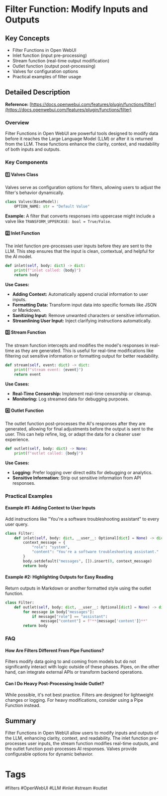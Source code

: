 # Filter Function: Modify Inputs and Outputs

## Key Concepts
- Filter Functions in Open WebUI
- Inlet function (input pre-processing)
- Stream function (real-time output modification)
- Outlet function (output post-processing)
- Valves for configuration options
- Practical examples of filter usage

## Detailed Description

**Reference:** [https://docs.openwebui.com/features/plugin/functions/filter](https://docs.openwebui.com/features/plugin/functions/filter)

### Overview
Filter Functions in Open WebUI are powerful tools designed to modify data before it reaches the Large Language Model (LLM) or after it is returned from the LLM. These functions enhance the clarity, context, and readability of both inputs and outputs.

### Key Components

#### 1️⃣ Valves Class
Valves serve as configuration options for filters, allowing users to adjust the filter's behavior dynamically.
```python
class Valves(BaseModel):
    OPTION_NAME: str = "Default Value"
```
**Example:**
A filter that converts responses into uppercase might include a valve like `TRANSFORM_UPPERCASE: bool = True/False`.

#### 2️⃣ Inlet Function
The inlet function pre-processes user inputs before they are sent to the LLM. This step ensures that the input is clean, contextual, and helpful for the AI model.
```python
def inlet(self, body: dict) -> dict:
    print(f"inlet called: {body}")
    return body
```
**Use Cases:**
- **Adding Context:** Automatically append crucial information to user inputs.
- **Formatting Data:** Transform input data into specific formats like JSON or Markdown.
- **Sanitizing Input:** Remove unwanted characters or sensitive information.
- **Streamlining User Input:** Inject clarifying instructions automatically.

#### 3️⃣ Stream Function
The stream function intercepts and modifies the model's responses in real-time as they are generated. This is useful for real-time modifications like filtering out sensitive information or formatting output for better readability.
```python
def stream(self, event: dict) -> dict:
    print(f"stream event: {event}")
    return event
```
**Use Cases:**
- **Real-Time Censorship:** Implement real-time censorship or cleanup.
- **Monitoring:** Log streamed data for debugging purposes.

#### 4️⃣ Outlet Function
The outlet function post-processes the AI's responses after they are generated, allowing for final adjustments before the output is sent to the user. This can help refine, log, or adapt the data for a cleaner user experience.
```python
def outlet(self, body: dict) -> None:
    print(f"outlet called: {body}")
```
**Use Cases:**
- **Logging:** Prefer logging over direct edits for debugging or analytics.
- **Sensitive Information:** Strip out sensitive information from API responses.

### Practical Examples

#### Example #1: Adding Context to User Inputs
Add instructions like "You're a software troubleshooting assistant" to every user query.
```python
class Filter:
    def inlet(self, body: dict, __user__: Optional[dict] = None) -> dict:
        context_message = {
            "role": "system",
            "content": "You're a software troubleshooting assistant."
        }
        body.setdefault("messages", []).insert(0, context_message)
        return body
```

#### Example #2: Highlighting Outputs for Easy Reading
Return outputs in Markdown or another formatted style using the outlet function.
```python
class Filter:
    def outlet(self, body: dict, __user__: Optional[dict] = None) -> dict:
        for message in body["messages"]:
            if message["role"] == "assistant":
                message["content"] = f"**{message['content']}**"
        return body
```

### FAQ

#### How Are Filters Different From Pipe Functions?
Filters modify data going to and coming from models but do not significantly interact with logic outside of these phases. Pipes, on the other hand, can integrate external APIs or transform backend operations.

#### Can I Do Heavy Post-Processing Inside Outlet?
While possible, it's not best practice. Filters are designed for lightweight changes or logging. For heavy modifications, consider using a Pipe Function instead.

## Summary
Filter Functions in Open WebUI allow users to modify inputs and outputs of the LLM, enhancing clarity, context, and readability. The inlet function pre-processes user inputs, the stream function modifies real-time outputs, and the outlet function post-processes AI responses. Valves provide configurable options for dynamic behavior.

# Tags
#filters #OpenWebUI #LLM #inlet #stream #outlet